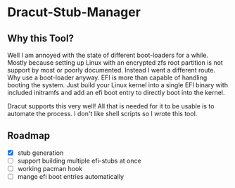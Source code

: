Dracut-Stub-Manager
==================

## Why this Tool?

Well I am annoyed with the state of different boot-loaders for a while. Mostly because setting up Linux with an encrypted zfs root partition is not support by most or poorly documented. Instead I went a different route. 
Why use a boot-loader anyway. EFI is more than capable of handling booting the system. Just build your Linux kernel into a single EFI binary with included initramfs and add an efi boot entry to directly boot into the kernel.

Dracut supports this very well! All that is needed for it to be usable is to automate the process. I don't like shell scripts so I wrote this tool.

## Roadmap
- [x] stub generation
- [ ] support building multiple efi-stubs at once
- [ ] working pacman hook
- [ ] mange efi boot entries automatically
